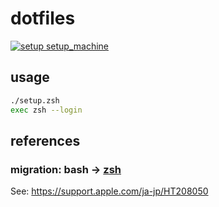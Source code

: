 # dotfiles
[![setup setup_machine](https://github.com/sensuikan1973/dotfiles/actions/workflows/setup_machine.yaml/badge.svg)](https://github.com/sensuikan1973/dotfiles/actions/workflows/setup_machine.yaml)

## usage

```zsh
./setup.zsh
exec zsh --login
```

## references

### migration: bash -> [zsh](http://www.strcat.de/zsh/)
See: https://support.apple.com/ja-jp/HT208050
